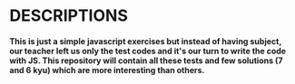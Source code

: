 # DESCRIPTIONS
#### This is just a simple javascript exercises but instead of having subject, our teacher left us only the test codes and it's our turn to write the code with JS. This repository will contain all these tests and few solutions (7 and 6 kyu) which are more interesting than others.
